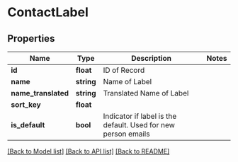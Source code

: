 # ContactLabel

## Properties
Name | Type | Description | Notes
------------ | ------------- | ------------- | -------------
**id** | **float** | ID of Record | 
**name** | **string** | Name of Label | 
**name_translated** | **string** | Translated Name of Label | 
**sort_key** | **float** |  | 
**is_default** | **bool** | Indicator if label is the default. Used for new person emails | 

[[Back to Model list]](../../README.md#documentation-for-models) [[Back to API list]](../../README.md#documentation-for-api-endpoints) [[Back to README]](../../README.md)

